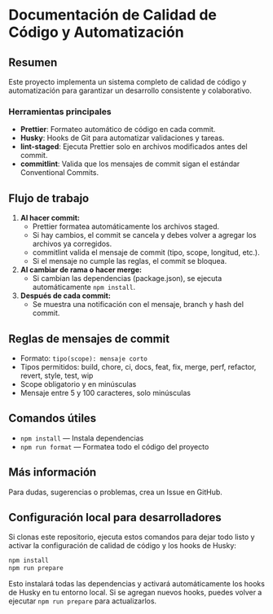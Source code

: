 # Documentación de Calidad de Código y Automatización

## Resumen

Este proyecto implementa un sistema completo de calidad de código y automatización para garantizar un desarrollo consistente y colaborativo.

### Herramientas principales

- **Prettier**: Formateo automático de código en cada commit.
- **Husky**: Hooks de Git para automatizar validaciones y tareas.
- **lint-staged**: Ejecuta Prettier solo en archivos modificados antes del commit.
- **commitlint**: Valida que los mensajes de commit sigan el estándar Conventional Commits.

## Flujo de trabajo

1. **Al hacer commit:**
   - Prettier formatea automáticamente los archivos staged.
   - Si hay cambios, el commit se cancela y debes volver a agregar los archivos ya corregidos.
   - commitlint valida el mensaje de commit (tipo, scope, longitud, etc.).
   - Si el mensaje no cumple las reglas, el commit se bloquea.
2. **Al cambiar de rama o hacer merge:**
   - Si cambian las dependencias (package.json), se ejecuta automáticamente `npm install`.
3. **Después de cada commit:**
   - Se muestra una notificación con el mensaje, branch y hash del commit.

## Reglas de mensajes de commit

- Formato: `tipo(scope): mensaje corto`
- Tipos permitidos: build, chore, ci, docs, feat, fix, merge, perf, refactor, revert, style, test, wip
- Scope obligatorio y en minúsculas
- Mensaje entre 5 y 100 caracteres, solo minúsculas

## Comandos útiles

- `npm install` — Instala dependencias
- `npm run format` — Formatea todo el código del proyecto

## Más información

Para dudas, sugerencias o problemas, crea un Issue en GitHub.

## Configuración local para desarrolladores

Si clonas este repositorio, ejecuta estos comandos para dejar todo listo y activar la configuración de calidad de código y los hooks de Husky:

```bash
npm install
npm run prepare
```

Esto instalará todas las dependencias y activará automáticamente los hooks de Husky en tu entorno local. Si se agregan nuevos hooks, puedes volver a ejecutar `npm run prepare` para actualizarlos.
